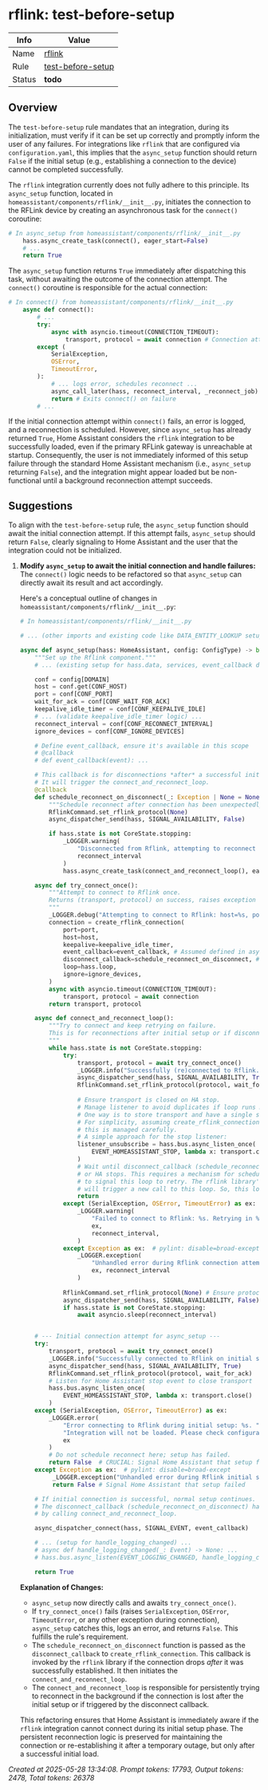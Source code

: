 # rflink: test-before-setup

| Info   | Value                                                                    |
|--------|--------------------------------------------------------------------------|
| Name   | [rflink](https://www.home-assistant.io/integrations/rflink/) |
| Rule   | [test-before-setup](https://developers.home-assistant.io/docs/core/integration-quality-scale/rules/test-before-setup)                                                     |
| Status | **todo**                                                                 |

## Overview

The `test-before-setup` rule mandates that an integration, during its initialization, must verify if it can be set up correctly and promptly inform the user of any failures. For integrations like `rflink` that are configured via `configuration.yaml`, this implies that the `async_setup` function should return `False` if the initial setup (e.g., establishing a connection to the device) cannot be completed successfully.

The `rflink` integration currently does not fully adhere to this principle. Its `async_setup` function, located in `homeassistant/components/rflink/__init__.py`, initiates the connection to the RFLink device by creating an asynchronous task for the `connect()` coroutine:

```python
# In async_setup from homeassistant/components/rflink/__init__.py
    hass.async_create_task(connect(), eager_start=False)
    # ...
    return True
```

The `async_setup` function returns `True` immediately after dispatching this task, without awaiting the outcome of the connection attempt. The `connect()` coroutine is responsible for the actual connection:

```python
# In connect() from homeassistant/components/rflink/__init__.py
    async def connect():
        # ...
        try:
            async with asyncio.timeout(CONNECTION_TIMEOUT):
                transport, protocol = await connection # Connection attempt
        except (
            SerialException,
            OSError,
            TimeoutError,
        ):
            # ... logs error, schedules reconnect ...
            async_call_later(hass, reconnect_interval, _reconnect_job)
            return # Exits connect() on failure
        # ...
```

If the initial connection attempt within `connect()` fails, an error is logged, and a reconnection is scheduled. However, since `async_setup` has already returned `True`, Home Assistant considers the `rflink` integration to be successfully loaded, even if the primary RFLink gateway is unreachable at startup. Consequently, the user is not immediately informed of this setup failure through the standard Home Assistant mechanism (i.e., `async_setup` returning `False`), and the integration might appear loaded but be non-functional until a background reconnection attempt succeeds.

## Suggestions

To align with the `test-before-setup` rule, the `async_setup` function should await the initial connection attempt. If this attempt fails, `async_setup` should return `False`, clearly signaling to Home Assistant and the user that the integration could not be initialized.

1.  **Modify `async_setup` to await the initial connection and handle failures:**
    The `connect()` logic needs to be refactored so that `async_setup` can directly await its result and act accordingly.

    Here's a conceptual outline of changes in `homeassistant/components/rflink/__init__.py`:

    ```python
    # In homeassistant/components/rflink/__init__.py

    # ... (other imports and existing code like DATA_ENTITY_LOOKUP setup, service registration) ...

    async def async_setup(hass: HomeAssistant, config: ConfigType) -> bool:
        """Set up the Rflink component."""
        # ... (existing setup for hass.data, services, event_callback definition) ...

        conf = config[DOMAIN]
        host = conf.get(CONF_HOST)
        port = conf[CONF_PORT]
        wait_for_ack = conf[CONF_WAIT_FOR_ACK]
        keepalive_idle_timer = conf[CONF_KEEPALIVE_IDLE]
        # ... (validate keepalive_idle_timer logic) ...
        reconnect_interval = conf[CONF_RECONNECT_INTERVAL]
        ignore_devices = conf[CONF_IGNORE_DEVICES]

        # Define event_callback, ensure it's available in this scope
        # @callback
        # def event_callback(event): ...

        # This callback is for disconnections *after* a successful initial setup
        # It will trigger the connect_and_reconnect_loop.
        @callback
        def schedule_reconnect_on_disconnect(_: Exception | None = None) -> None:
            """Schedule reconnect after connection has been unexpectedly lost."""
            RflinkCommand.set_rflink_protocol(None)
            async_dispatcher_send(hass, SIGNAL_AVAILABILITY, False)

            if hass.state is not CoreState.stopping:
                _LOGGER.warning(
                    "Disconnected from Rflink, attempting to reconnect in %s seconds",
                    reconnect_interval
                )
                hass.async_create_task(connect_and_reconnect_loop(), eager_start=False)

        async def try_connect_once():
            """Attempt to connect to Rflink once.
            Returns (transport, protocol) on success, raises exception on failure.
            """
            _LOGGER.debug("Attempting to connect to Rflink: host=%s, port=%s", host, port)
            connection = create_rflink_connection(
                port=port,
                host=host,
                keepalive=keepalive_idle_timer,
                event_callback=event_callback, # Assumed defined in async_setup
                disconnect_callback=schedule_reconnect_on_disconnect, # For later disconnections
                loop=hass.loop,
                ignore=ignore_devices,
            )
            async with asyncio.timeout(CONNECTION_TIMEOUT):
                transport, protocol = await connection
            return transport, protocol

        async def connect_and_reconnect_loop():
            """Try to connect and keep retrying on failure.
            This is for reconnections after initial setup or if disconnect_callback is triggered.
            """
            while hass.state is not CoreState.stopping:
                try:
                    transport, protocol = await try_connect_once()
                    _LOGGER.info("Successfully (re)connected to Rflink.")
                    async_dispatcher_send(hass, SIGNAL_AVAILABILITY, True)
                    RflinkCommand.set_rflink_protocol(protocol, wait_for_ack)
                    
                    # Ensure transport is closed on HA stop.
                    # Manage listener to avoid duplicates if loop runs multiple times.
                    # One way is to store transport and have a single stop listener.
                    # For simplicity, assuming create_rflink_connection handles this or
                    # this is managed carefully.
                    # A simple approach for the stop listener:
                    listener_unsubscribe = hass.bus.async_listen_once(
                        EVENT_HOMEASSISTANT_STOP, lambda x: transport.close()
                    )
                    # Wait until disconnect_callback (schedule_reconnect_on_disconnect) is called
                    # or HA stops. This requires a mechanism for schedule_reconnect_on_disconnect
                    # to signal this loop to retry. The rflink library's disconnect_callback
                    # will trigger a new call to this loop. So, this loop instance can exit here.
                    return
                except (SerialException, OSError, TimeoutError) as ex:
                    _LOGGER.warning(
                        "Failed to connect to Rflink: %s. Retrying in %s seconds",
                        ex,
                        reconnect_interval,
                    )
                except Exception as ex:  # pylint: disable=broad-except
                    _LOGGER.exception(
                        "Unhandled error during Rflink connection attempt: %s. Retrying in %s seconds",
                        ex, reconnect_interval
                    )
                
                RflinkCommand.set_rflink_protocol(None) # Ensure protocol is cleared
                async_dispatcher_send(hass, SIGNAL_AVAILABILITY, False)
                if hass.state is not CoreState.stopping:
                    await asyncio.sleep(reconnect_interval)


        # --- Initial connection attempt for async_setup ---
        try:
            transport, protocol = await try_connect_once()
            _LOGGER.info("Successfully connected to Rflink on initial setup.")
            async_dispatcher_send(hass, SIGNAL_AVAILABILITY, True)
            RflinkCommand.set_rflink_protocol(protocol, wait_for_ack)
            # Listen for Home Assistant stop event to close transport
            hass.bus.async_listen_once(
                EVENT_HOMEASSISTANT_STOP, lambda x: transport.close()
            )
        except (SerialException, OSError, TimeoutError) as ex:
            _LOGGER.error(
                "Error connecting to Rflink during initial setup: %s. "
                "Integration will not be loaded. Please check configuration and device.",
                ex
            )
            # Do not schedule reconnect here; setup has failed.
            return False  # CRUCIAL: Signal Home Assistant that setup failed
        except Exception as ex:  # pylint: disable=broad-except
             _LOGGER.exception("Unhandled error during Rflink initial setup: %s.", ex)
             return False # Signal Home Assistant that setup failed

        # If initial connection is successful, normal setup continues.
        # The disconnect_callback (schedule_reconnect_on_disconnect) handles future disconnections
        # by calling connect_and_reconnect_loop.

        async_dispatcher_connect(hass, SIGNAL_EVENT, event_callback)

        # ... (setup for handle_logging_changed) ...
        # async def handle_logging_changed(_: Event) -> None: ...
        # hass.bus.async_listen(EVENT_LOGGING_CHANGED, handle_logging_changed)

        return True
    ```

    **Explanation of Changes:**
    *   `async_setup` now directly calls and awaits `try_connect_once()`.
    *   If `try_connect_once()` fails (raises `SerialException`, `OSError`, `TimeoutError`, or any other exception during connection), `async_setup` catches this, logs an error, and returns `False`. This fulfills the rule's requirement.
    *   The `schedule_reconnect_on_disconnect` function is passed as the `disconnect_callback` to `create_rflink_connection`. This callback is invoked by the `rflink` library if the connection drops *after* it was successfully established. It then initiates the `connect_and_reconnect_loop`.
    *   The `connect_and_reconnect_loop` is responsible for persistently trying to reconnect in the background if the connection is lost after the initial setup or if triggered by the disconnect callback.

    This refactoring ensures that Home Assistant is immediately aware if the `rflink` integration cannot connect during its initial setup phase. The persistent reconnection logic is preserved for maintaining the connection or re-establishing it after a temporary outage, but only after a successful initial load.

_Created at 2025-05-28 13:34:08. Prompt tokens: 17793, Output tokens: 2478, Total tokens: 26378_
